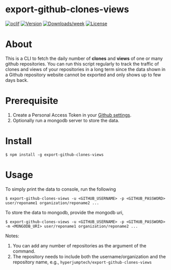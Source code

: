 # export-github-clones-views

[![oclif](https://img.shields.io/badge/cli-oclif-brightgreen.svg)](https://oclif.io)
[![Version](https://img.shields.io/npm/v/export-github-clones-views.svg)](https://npmjs.org/package/export-github-clones-views)
[![Downloads/week](https://img.shields.io/npm/dw/export-github-clones-views.svg)](https://npmjs.org/package/export-github-clones-views)
[![License](https://img.shields.io/npm/l/export-github-clones-views.svg)](https://github.com/hyperjumptech/export-github-clones-views/blob/master/package.json)

# About

This is a CLI to fetch the daily number of **clones** and **views** of one or many github repositories. You can run this script regularly to track the traffic of clones and views of your repositories in a long term since the data shown in a Github repository website cannot be exported and only shows up to few days back.

# Prerequisite

1. Create a Personal Access Token in your [Github settings](https://github.com/settings/tokens).
2. Optionally run a mongodb server to store the data.

# Install

```sh-session
$ npm install -g export-github-clones-views
```

# Usage

To simply print the data to console, run the following

```sh-session
$ export-github-clones-views -u <GITHUB_USERNAME> -p <GITHUB_PASSWORD> user/reponame1 organization/reponame2 ...
```

To store the data to mongodb, provide the mongodb uri,

```sh-session
$ export-github-clones-views -u <GITHUB_USERNAME> -p <GITHUB_PASSWORD> -m <MONGODB_URI> user/reponame1 organization/reponame2 ...
```

Notes:

1. You can add any number of repositories as the argument of the command.
2. The repository needs to include both the username/organization and the repository name, e.g., `hyperjumptech/export-github-clones-views`
